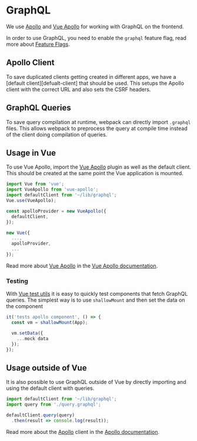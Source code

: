 # GraphQL

We use [Apollo] and [Vue Apollo][vue-apollo] for working with GraphQL
on the frontend.

In order to use GraphQL, you need to enable the `graphql` feature flag,
read more about [Feature Flags][feature-flags].

## Apollo Client

To save duplicated clients getting created in different apps, we have a
[default client][defualt-client] that should be used. This setups the
Apollo client with the correct URL and also sets the CSRF headers.

## GraphQL Queries

To save query compilation at runtime, webpack can directly import `.graphql`
files. This allows webpack to preprocess the query at compile time instead
of the client doing compilation of queries.

## Usage in Vue

To use Vue Apollo, import the [Vue Apollo][vue-apollo] plugin as well
as the default client. This should be created at the same point
the Vue application is mounted.

```javascript
import Vue from 'vue';
import VueApollo from 'vue-apollo';
import defaultClient from '~/lib/graphql';
Vue.use(VueApollo);

const apolloProvider = new VueApollo({
  defaultClient,
});

new Vue({
  ...,
  apolloProvider,
  ...
});
```

Read more about [Vue Apollo][vue-apollo] in the [Vue Apollo documentation][vue-apollo-docs].

### Testing

With [Vue test utils][vue-test-utils] it is easy to quickly test components that
fetch GraphQL queries. The simplest way is to use `shallowMount` and then set
the data on the component

```javascript
it('tests apollo component', () => {
  const vm = shallowMount(App);

  vm.setData({
    ...mock data
  });
});
```

## Usage outside of Vue

It is also possible to use GraphQL outside of Vue by directly importing
and using the default client with queries.

```javascript
import defaultClient from '~/lib/graphql';
import query from './query.graphql';

defaultClient.query(query)
  .then(result => console.log(result));
```

Read more about the [Apollo] client in the [Apollo documentation][apollo-client-docs].

[Apollo]: https://www.apollographql.com/
[vue-apollo]: https://github.com/Akryum/vue-apollo/
[vue-apollo-docs]: https://akryum.github.io/vue-apollo/
[feature-flags]: ../feature_flags.md
[default-client]: https://gitlab.com/gitlab-org/gitlab-ce/blob/master/app/assets/javascripts/lib/graphql.js
[apollo-client-docs]: https://www.apollographql.com/docs/tutorial/client.html
[vue-test-utils]: https://vue-test-utils.vuejs.org/
